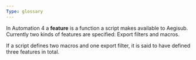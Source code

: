 ```yaml
---
Type: glossary
---
```



In Automation 4 a **feature** is a function a script makes available to Aegisub. Currently two kinds of features are specified: Export filters and macros.

If a script defines two macros and one export filter, it is said to have defined three features in total.

